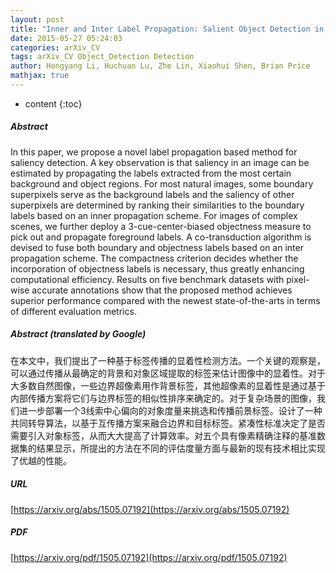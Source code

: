 ```yaml
---
layout: post
title: "Inner and Inter Label Propagation: Salient Object Detection in the Wild"
date: 2015-05-27 05:24:03
categories: arXiv_CV
tags: arXiv_CV Object_Detection Detection
author: Hongyang Li, Huchuan Lu, Zhe Lin, Xiaohui Shen, Brian Price
mathjax: true
---
```


* content
{:toc}

##### Abstract
In this paper, we propose a novel label propagation based method for saliency detection. A key observation is that saliency in an image can be estimated by propagating the labels extracted from the most certain background and object regions. For most natural images, some boundary superpixels serve as the background labels and the saliency of other superpixels are determined by ranking their similarities to the boundary labels based on an inner propagation scheme. For images of complex scenes, we further deploy a 3-cue-center-biased objectness measure to pick out and propagate foreground labels. A co-transduction algorithm is devised to fuse both boundary and objectness labels based on an inter propagation scheme. The compactness criterion decides whether the incorporation of objectness labels is necessary, thus greatly enhancing computational efficiency. Results on five benchmark datasets with pixel-wise accurate annotations show that the proposed method achieves superior performance compared with the newest state-of-the-arts in terms of different evaluation metrics.

##### Abstract (translated by Google)
在本文中，我们提出了一种基于标签传播的显着性检测方法。一个关键的观察是，可以通过传播从最确定的背景和对象区域提取的标签来估计图像中的显着性。对于大多数自然图像，一些边界超像素用作背景标签，其他超像素的显着性是通过基于内部传播方案将它们与边界标签的相似性排序来确定的。对于复杂场景的图像，我们进一步部署一个3线索中心偏向的对象度量来挑选和传播前景标签。设计了一种共同转导算法，以基于互传播方案来融合边界和目标标签。紧凑性标准决定了是否需要引入对象标签，从而大大提高了计算效率。对五个具有像素精确注释的基准数据集的结果显示，所提出的方法在不同的评估度量方面与最新的现有技术相比实现了优越的性能。

##### URL
[https://arxiv.org/abs/1505.07192](https://arxiv.org/abs/1505.07192)

##### PDF
[https://arxiv.org/pdf/1505.07192](https://arxiv.org/pdf/1505.07192)

